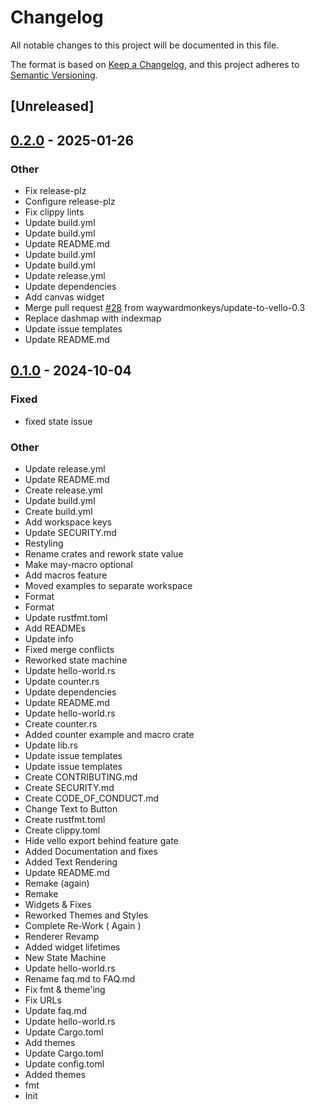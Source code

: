 # Changelog

All notable changes to this project will be documented in this file.

The format is based on [Keep a Changelog](https://keepachangelog.com/en/1.0.0/),
and this project adheres to [Semantic Versioning](https://semver.org/spec/v2.0.0.html).

## [Unreleased]

## [0.2.0](https://github.com/maycoon-ui/maycoon/compare/maycoon-v0.1.0...maycoon-v0.2.0) - 2025-01-26

### Other

- Fix release-plz
- Configure release-plz
- Fix clippy lints
- Update build.yml
- Update build.yml
- Update README.md
- Update build.yml
- Update build.yml
- Update release.yml
- Update dependencies
- Add canvas widget
- Merge pull request [#28](https://github.com/maycoon-ui/maycoon/pull/28) from waywardmonkeys/update-to-vello-0.3
- Replace dashmap with indexmap
- Update issue templates
- Update README.md

## [0.1.0](https://github.com/maycoon-ui/maycoon/releases/tag/maycoon-v0.1.0) - 2024-10-04

### Fixed

- fixed state issue

### Other

- Update release.yml
- Update README.md
- Create release.yml
- Update build.yml
- Create build.yml
- Add workspace keys
- Update SECURITY.md
- Restyling
- Rename crates and rework state value
- Make may-macro optional
- Add macros feature
- Moved examples to separate workspace
- Format
- Format
- Update rustfmt.toml
- Add READMEs
- Update info
- Fixed merge conflicts
- Reworked state machine
- Update hello-world.rs
- Update counter.rs
- Update dependencies
- Update README.md
- Update hello-world.rs
- Create counter.rs
- Added counter example and macro crate
- Update lib.rs
- Update issue templates
- Update issue templates
- Create CONTRIBUTING.md
- Create SECURITY.md
- Create CODE_OF_CONDUCT.md
- Change Text to Button
- Create rustfmt.toml
- Create clippy.toml
- Hide vello export behind feature gate
- Added Documentation and fixes
- Added Text Rendering
- Update README.md
- Remake (again)
- Remake
- Widgets & Fixes
- Reworked Themes and Styles
- Complete Re-Work ( Again )
- Renderer Revamp
- Added widget lifetimes
- New State Machine
- Update hello-world.rs
- Rename faq.md to FAQ.md
- Fix fmt & theme'ing
- Fix URLs
- Update faq.md
- Update hello-world.rs
- Update Cargo.toml
- Add themes
- Update Cargo.toml
- Update config.toml
- Added themes
- fmt
- Init
